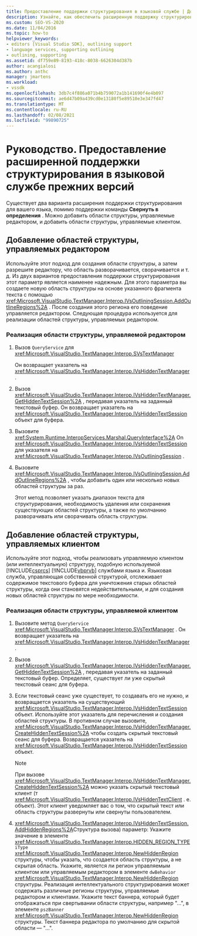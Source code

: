 ```yaml
---
title: Предоставление поддержки структурирования в языковой службе | Документация Майкрософт
description: Узнайте, как обеспечить расширенную поддержку структурирования в языковой службе прежних версий, добавив области структуры, управляемые редактором, и области структуры, управляемые клиентом.
ms.custom: SEO-VS-2020
ms.date: 11/04/2016
ms.topic: how-to
helpviewer_keywords:
- editors [Visual Studio SDK], outlining support
- language services, supporting outlining
- outlining, supporting
ms.assetid: df759e89-8193-418c-8038-6626304d387b
author: acangialosi
ms.author: anthc
manager: jmartens
ms.workload:
- vssdk
ms.openlocfilehash: 3db7c4f886a071b4b759072a1b141690f4e4b097
ms.sourcegitcommit: ae6d47b09a439cd0e13180f5e89510e3e347fd47
ms.translationtype: MT
ms.contentlocale: ru-RU
ms.lasthandoff: 02/08/2021
ms.locfileid: "99890725"
---
```

# <a name="how-to-provide-expanded-outlining-support-in-a-legacy-language-service"></a>Руководство. Предоставление расширенной поддержки структурирования в языковой службе прежних версий
Существует два варианта расширения поддержки структурирования для вашего языка, помимо поддержки команды **Свернуть в определения** . Можно добавить области структуры, управляемые редактором, и добавить области структуры, управляемые клиентом.

## <a name="adding-editor-controlled-outline-regions"></a>Добавление областей структуры, управляемых редактором
 Используйте этот подход для создания области структуры, а затем разрешите редактору, что область разворачивается, сворачивается и т. д. Из двух вариантов предоставления поддержки структурирования этот параметр является наименее надежным. Для этого параметра вы создаете новую область структуры на основе указанного фрагмента текста с помощью <xref:Microsoft.VisualStudio.TextManager.Interop.IVsOutliningSession.AddOutlineRegions%2A> . После создания этого региона его поведение управляется редактором. Следующая процедура используется для реализации областей структуры, управляемых редактором.

### <a name="to-implement-an-editor-controlled-outline-region"></a>Реализация области структуры, управляемой редактором

1. Вызов `QueryService` для <xref:Microsoft.VisualStudio.TextManager.Interop.SVsTextManager>

     Он возвращает указатель на <xref:Microsoft.VisualStudio.TextManager.Interop.IVsHiddenTextManager> .

2. Вызов <xref:Microsoft.VisualStudio.TextManager.Interop.IVsHiddenTextManager.GetHiddenTextSession%2A> , передавая указатель на заданный текстовый буфер. Он возвращает указатель на <xref:Microsoft.VisualStudio.TextManager.Interop.IVsHiddenTextSession> объект для буфера.

3. Вызовите <xref:System.Runtime.InteropServices.Marshal.QueryInterface%2A> On <xref:Microsoft.VisualStudio.TextManager.Interop.IVsHiddenTextSession> для указателя на <xref:Microsoft.VisualStudio.TextManager.Interop.IVsOutliningSession> .

4. Вызовите <xref:Microsoft.VisualStudio.TextManager.Interop.IVsOutliningSession.AddOutlineRegions%2A> , чтобы добавить один или несколько новых областей структуры за раз.

     Этот метод позволяет указать диапазон текста для структурирования, необходимость удаления или сохранения существующих областей структуры, а также по умолчанию разворачивать или сворачивать область структуры.

## <a name="add-client-controlled-outline-regions"></a>Добавление областей структуры, управляемых клиентом
 Используйте этот подход, чтобы реализовать управляемую клиентом (или интеллектуальную) структуру, подобную используемой [!INCLUDE[csprcs](../../data-tools/includes/csprcs_md.md)] [!INCLUDE[vbprvb](../../code-quality/includes/vbprvb_md.md)] службами языка и. Языковая служба, управляющая собственной структурой, отслеживает содержимое текстового буфера для уничтожения старых областей структуры, когда они становятся недействительными, и для создания новых областей структуры по мере необходимости.

### <a name="to-implement-a-client-controlled-outline-region"></a>Реализация области структуры, управляемой клиентом

1. Вызовите метод `QueryService` <xref:Microsoft.VisualStudio.TextManager.Interop.SVsTextManager> . Он возвращает указатель на <xref:Microsoft.VisualStudio.TextManager.Interop.IVsHiddenTextManager> .

2. Вызов <xref:Microsoft.VisualStudio.TextManager.Interop.IVsHiddenTextManager.GetHiddenTextSession%2A> , передавая указатель на заданный текстовый буфер. Определяет, существует ли уже скрытый текстовый сеанс для буфера.

3. Если текстовый сеанс уже существует, то создавать его не нужно, и возвращается указатель на существующий <xref:Microsoft.VisualStudio.TextManager.Interop.IVsHiddenTextSession> объект. Используйте этот указатель для перечисления и создания областей структуры. В противном случае вызовите, <xref:Microsoft.VisualStudio.TextManager.Interop.IVsHiddenTextManager.CreateHiddenTextSession%2A> чтобы создать скрытый текстовый сеанс для буфера. Возвращается указатель на <xref:Microsoft.VisualStudio.TextManager.Interop.IVsHiddenTextSession> объект.

    > [!NOTE]
    > При вызове <xref:Microsoft.VisualStudio.TextManager.Interop.IVsHiddenTextManager.CreateHiddenTextSession%2A> можно указать скрытый текстовый клиент (т <xref:Microsoft.VisualStudio.TextManager.Interop.IVsHiddenTextClient> . е. объект). Этот клиент уведомляет вас о том, что скрытый текст или область структуры развернуты или свернуты пользователем.

4. <xref:Microsoft.VisualStudio.TextManager.Interop.IVsHiddenTextSession.AddHiddenRegions%2A>Структура вызова) параметр: Укажите значение в элементе <xref:Microsoft.VisualStudio.TextManager.Interop.HIDDEN_REGION_TYPE> `iType` <xref:Microsoft.VisualStudio.TextManager.Interop.NewHiddenRegion> структуры, чтобы указать, что создается область структуры, а не скрытая область. Укажите, является ли регион управляемым клиентом или управляемым редактором в элементе `dwBehavior` <xref:Microsoft.VisualStudio.TextManager.Interop.NewHiddenRegion> структуры. Реализация интеллектуального структурирования может содержать различные регионы структуры, управляемые редактором и клиентами. Укажите текст баннера, который будет отображаться при свертывании области структуры, например "...", в элементе `pszBanner` <xref:Microsoft.VisualStudio.TextManager.Interop.NewHiddenRegion> структуры. Текст баннера редактора по умолчанию для скрытой области — "...".
